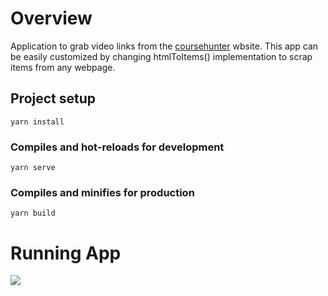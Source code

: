 # Overview

Application to grab video links from the [coursehunter](https://coursehunter.net) wbsite. This app can be easily customized by changing htmlToItems() implementation to scrap items from any webpage.

## Project setup
```
yarn install
```

### Compiles and hot-reloads for development
```
yarn serve
```

### Compiles and minifies for production
```
yarn build
```

# Running App

![](assets/preview.png)